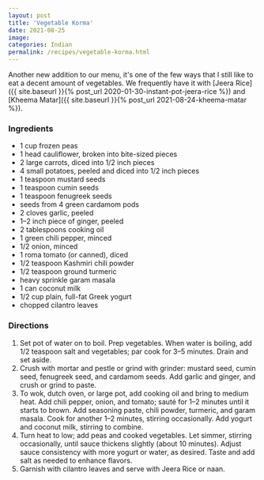 ```yaml
---
layout: post
title: 'Vegetable Korma'
date: 2021-08-25
image:
categories: Indian
permalink: /recipes/vegetable-korma.html
---
```


Another new addition to our menu, it's one of the few ways that I still like to eat a decent amount of vegetables. We frequently have it with [Jeera Rice]({{ site.baseurl }}{% post_url 2020-01-30-instant-pot-jeera-rice %}) and [Kheema Matar]({{ site.baseurl }}{% post_url 2021-08-24-kheema-matar %}).

### Ingredients

- 1 cup frozen peas
- 1 head cauliflower, broken into bite-sized pieces
- 2 large carrots, diced into 1/2 inch pieces
- 4 small potatoes, peeled and diced into 1/2 inch pieces
- 1 teaspoon mustard seeds
- 1 teaspoon cumin seeds
- 1 teaspoon fenugreek seeds
- seeds from 4 green cardamom pods
- 2 cloves garlic, peeled
- 1–2 inch piece of ginger, peeled
- 2 tablespoons cooking oil
- 1 green chili pepper, minced
- 1/2 onion, minced
- 1 roma tomato (or canned), diced
- 1/2 teaspoon Kashmiri chili powder
- 1/2 teaspoon ground turmeric
- heavy sprinkle garam masala
- 1 can coconut milk
- 1/2 cup plain, full-fat Greek yogurt
- chopped cilantro leaves

### Directions

1. Set pot of water on to boil. Prep vegetables. When water is boiling, add 1/2 teaspoon salt and vegetables; par cook for 3–5 minutes. Drain and set aside.
2. Crush with mortar and pestle or grind with grinder: mustard seed, cumin seed, fenugreek seed, and cardamom seeds. Add garlic and ginger, and crush or grind to paste.
3. To wok, dutch oven, or large pot, add cooking oil and bring to medium heat. Add chili pepper, onion, and tomato; sauté for 1–2 minutes until it starts to brown. Add seasoning paste, chili powder, turmeric, and garam masala. Cook for another 1–2 minutes, stirring occasionally. Add yogurt and coconut milk, stirring to combine.
4. Turn heat to low; add peas and cooked vegetables. Let simmer, stirring occasionally, until sauce thickens slightly (about 10 minutes). Adjust sauce consistency with more yogurt or water, as desired. Taste and add salt as needed to enhance flavors.
5. Garnish with cilantro leaves and serve with Jeera Rice or naan.
